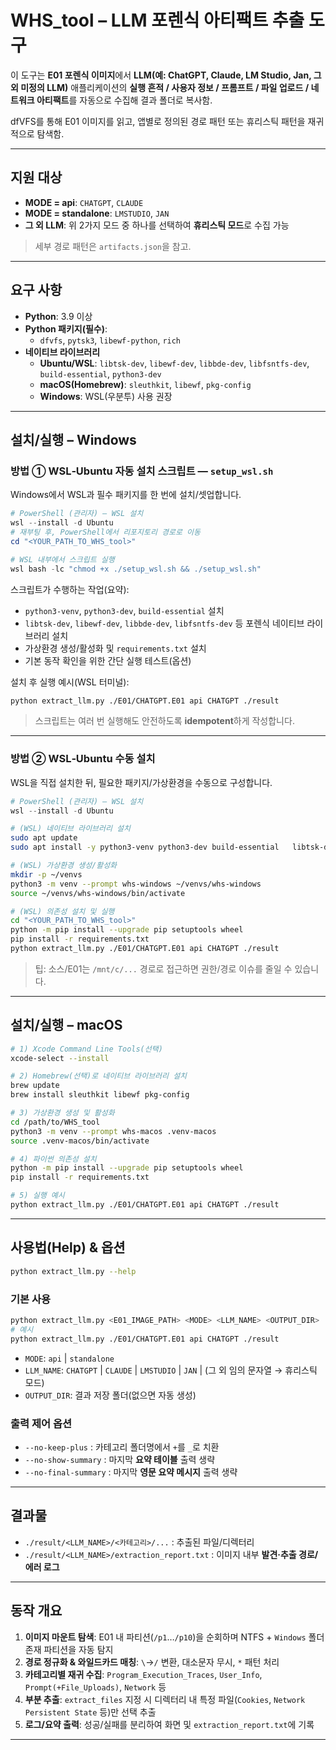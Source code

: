 # WHS_tool – LLM 포렌식 아티팩트 추출 도구

이 도구는 **E01 포렌식 이미지**에서 **LLM(예: ChatGPT, Claude, LM Studio, Jan, 그 외 미정의 LLM)** 애플리케이션의 **실행 흔적 / 사용자 정보 / 프롬프트 / 파일 업로드 / 네트워크 아티팩트**를 자동으로 수집해 결과 폴더로 복사함.

dfVFS를 통해 E01 이미지를 읽고, 앱별로 정의된 경로 패턴 또는 휴리스틱 패턴을 재귀적으로 탐색함.


---

## 지원 대상

- **MODE = api**: `CHATGPT`, `CLAUDE`
- **MODE = standalone**: `LMSTUDIO`, `JAN`
- **그 외 LLM**: 위 2가지 모드 중 하나를 선택하여 **휴리스틱 모드**로 수집 가능

> 세부 경로 패턴은 `artifacts.json`을 참고.

---

## 요구 사항

- **Python**: 3.9 이상
- **Python 패키지(필수)**:
  - `dfvfs`, `pytsk3`, `libewf-python`, `rich`
- **네이티브 라이브러리**
  - **Ubuntu/WSL**: `libtsk-dev`, `libewf-dev`, `libbde-dev`, `libfsntfs-dev`, `build-essential`, `python3-dev`
  - **macOS(Homebrew)**: `sleuthkit`, `libewf`, `pkg-config`
  - **Windows**: WSL(우분투) 사용 권장

---

## 설치/실행 – Windows

### 방법 ① WSL‑Ubuntu **자동 설치 스크립트** — `setup_wsl.sh`
Windows에서 WSL과 필수 패키지를 한 번에 설치/셋업합니다.

```powershell
# PowerShell (관리자) — WSL 설치
wsl --install -d Ubuntu
# 재부팅 후, PowerShell에서 리포지토리 경로로 이동
cd "<YOUR_PATH_TO_WHS_tool>"

# WSL 내부에서 스크립트 실행
wsl bash -lc "chmod +x ./setup_wsl.sh && ./setup_wsl.sh"
```

스크립트가 수행하는 작업(요약):
- `python3-venv`, `python3-dev`, `build-essential` 설치
- `libtsk-dev`, `libewf-dev`, `libbde-dev`, `libfsntfs-dev` 등 포렌식 네이티브 라이브러리 설치
- 가상환경 생성/활성화 및 `requirements.txt` 설치
- 기본 동작 확인을 위한 간단 실행 테스트(옵션)

설치 후 실행 예시(WSL 터미널):
```bash
python extract_llm.py ./E01/CHATGPT.E01 api CHATGPT ./result
```

> 스크립트는 여러 번 실행해도 안전하도록 **idempotent**하게 작성합니다.

---

### 방법 ② WSL‑Ubuntu **수동 설치**
WSL을 직접 설치한 뒤, 필요한 패키지/가상환경을 수동으로 구성합니다.

```powershell
# PowerShell (관리자) — WSL 설치
wsl --install -d Ubuntu
```

```bash
# (WSL) 네이티브 라이브러리 설치
sudo apt update
sudo apt install -y python3-venv python3-dev build-essential   libtsk-dev libewf-dev libbde-dev libfsntfs-dev

# (WSL) 가상환경 생성/활성화
mkdir -p ~/venvs
python3 -m venv --prompt whs-windows ~/venvs/whs-windows
source ~/venvs/whs-windows/bin/activate

# (WSL) 의존성 설치 및 실행
cd "<YOUR_PATH_TO_WHS_tool>"
python -m pip install --upgrade pip setuptools wheel
pip install -r requirements.txt
python extract_llm.py ./E01/CHATGPT.E01 api CHATGPT ./result
```

> 팁: 소스/E01는 `/mnt/c/...` 경로로 접근하면 권한/경로 이슈를 줄일 수 있습니다.

---

## 설치/실행 – macOS

```bash
# 1) Xcode Command Line Tools(선택)
xcode-select --install

# 2) Homebrew(선택)로 네이티브 라이브러리 설치
brew update
brew install sleuthkit libewf pkg-config

# 3) 가상환경 생성 및 활성화
cd /path/to/WHS_tool
python3 -m venv --prompt whs-macos .venv-macos
source .venv-macos/bin/activate

# 4) 파이썬 의존성 설치
python -m pip install --upgrade pip setuptools wheel
pip install -r requirements.txt

# 5) 실행 예시
python extract_llm.py ./E01/CHATGPT.E01 api CHATGPT ./result
```

---


## 사용법(Help) & 옵션

```bash
python extract_llm.py --help
```

### 기본 사용
```bash
python extract_llm.py <E01_IMAGE_PATH> <MODE> <LLM_NAME> <OUTPUT_DIR>
# 예시
python extract_llm.py ./E01/CHATGPT.E01 api CHATGPT ./result
```

- `MODE`: `api` | `standalone`
- `LLM_NAME`: `CHATGPT` | `CLAUDE` | `LMSTUDIO` | `JAN` | (그 외 임의 문자열 → 휴리스틱 모드)
- `OUTPUT_DIR`: 결과 저장 폴더(없으면 자동 생성)

### 출력 제어 옵션
- `--no-keep-plus` : 카테고리 폴더명에서 `+`를 `_`로 치환
- `--no-show-summary` : 마지막 **요약 테이블** 출력 생략
- `--no-final-summary` : 마지막 **영문 요약 메시지** 출력 생략

---

## 결과물

- `./result/<LLM_NAME>/<카테고리>/...` : 추출된 파일/디렉터리
- `./result/<LLM_NAME>/extraction_report.txt` : 이미지 내부 **발견·추출 경로/에러 로그**

---

## 동작 개요

1) **이미지 마운트 탐색**: E01 내 파티션(`/p1`…`/p10`)을 순회하며 NTFS + `Windows` 폴더 존재 파티션을 자동 탐지  
2) **경로 정규화 & 와일드카드 매칭**: `\`→`/` 변환, 대소문자 무시, `*` 패턴 처리  
3) **카테고리별 재귀 수집**: `Program_Execution_Traces`, `User_Info`, `Prompt(+File_Uploads)`, `Network` 등  
4) **부분 추출**: `extract_files` 지정 시 디렉터리 내 특정 파일(`Cookies`, `Network Persistent State` 등)만 선택 추출  
5) **로그/요약 출력**: 성공/실패를 분리하여 화면 및 `extraction_report.txt`에 기록


---
